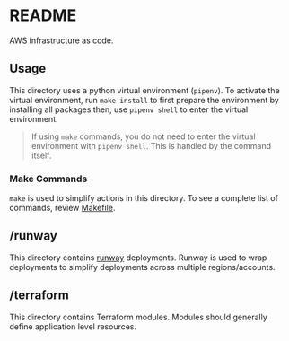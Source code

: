 # README

AWS infrastructure as code.

## Usage

This directory uses a python virtual environment (`pipenv`). To activate the virtual environment, run `make install` to first prepare the environment by installing all packages then, use `pipenv shell` to enter the virtual environment.

> If using `make` commands, you do not need to enter the virtual environment with `pipenv shell`. This is handled by the command itself.

### Make Commands

`make` is used to simplify actions in this directory. To see a complete list of commands, review [Makefile](./Makefile).

## /runway

This directory contains [runway](https://github.com/onicagroup/runway) deployments. Runway is used to wrap deployments to simplify deployments across multiple regions/accounts.

## /terraform

This directory contains Terraform modules. Modules should generally define application level resources.
